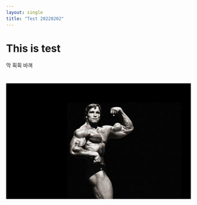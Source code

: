 ```yaml
---
layout: single
title: "Test 20220202"
---
```


# This is test

막 휙휙 바껴

# ![arnold](../images/2021-02-02-test/arnold.jpg)
